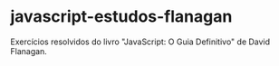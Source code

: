 # javascript-estudos-flanagan
Exercícios resolvidos do livro "JavaScript: O Guia Definitivo" de David Flanagan.
